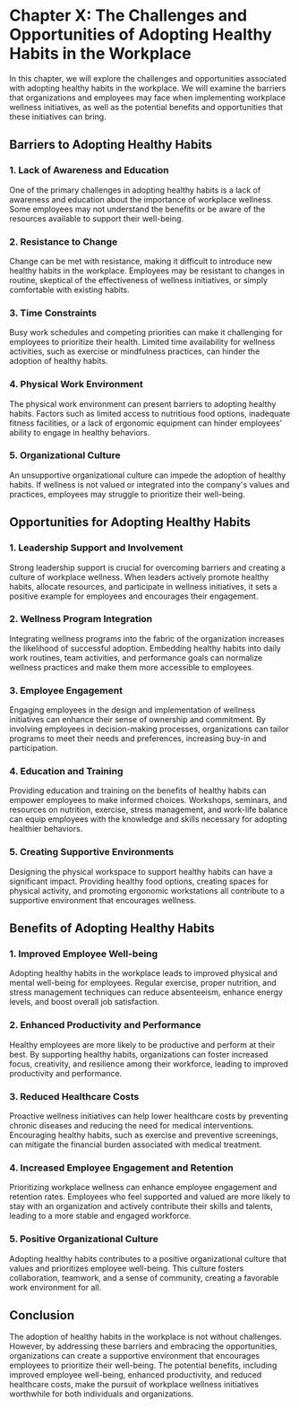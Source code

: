 Chapter X: The Challenges and Opportunities of Adopting Healthy Habits in the Workplace
=======================================================================================

In this chapter, we will explore the challenges and opportunities associated with adopting healthy habits in the workplace. We will examine the barriers that organizations and employees may face when implementing workplace wellness initiatives, as well as the potential benefits and opportunities that these initiatives can bring.

Barriers to Adopting Healthy Habits
-----------------------------------

### 1. **Lack of Awareness and Education**

One of the primary challenges in adopting healthy habits is a lack of awareness and education about the importance of workplace wellness. Some employees may not understand the benefits or be aware of the resources available to support their well-being.

### 2. **Resistance to Change**

Change can be met with resistance, making it difficult to introduce new healthy habits in the workplace. Employees may be resistant to changes in routine, skeptical of the effectiveness of wellness initiatives, or simply comfortable with existing habits.

### 3. **Time Constraints**

Busy work schedules and competing priorities can make it challenging for employees to prioritize their health. Limited time availability for wellness activities, such as exercise or mindfulness practices, can hinder the adoption of healthy habits.

### 4. **Physical Work Environment**

The physical work environment can present barriers to adopting healthy habits. Factors such as limited access to nutritious food options, inadequate fitness facilities, or a lack of ergonomic equipment can hinder employees' ability to engage in healthy behaviors.

### 5. **Organizational Culture**

An unsupportive organizational culture can impede the adoption of healthy habits. If wellness is not valued or integrated into the company's values and practices, employees may struggle to prioritize their well-being.

Opportunities for Adopting Healthy Habits
-----------------------------------------

### 1. **Leadership Support and Involvement**

Strong leadership support is crucial for overcoming barriers and creating a culture of workplace wellness. When leaders actively promote healthy habits, allocate resources, and participate in wellness initiatives, it sets a positive example for employees and encourages their engagement.

### 2. **Wellness Program Integration**

Integrating wellness programs into the fabric of the organization increases the likelihood of successful adoption. Embedding healthy habits into daily work routines, team activities, and performance goals can normalize wellness practices and make them more accessible to employees.

### 3. **Employee Engagement**

Engaging employees in the design and implementation of wellness initiatives can enhance their sense of ownership and commitment. By involving employees in decision-making processes, organizations can tailor programs to meet their needs and preferences, increasing buy-in and participation.

### 4. **Education and Training**

Providing education and training on the benefits of healthy habits can empower employees to make informed choices. Workshops, seminars, and resources on nutrition, exercise, stress management, and work-life balance can equip employees with the knowledge and skills necessary for adopting healthier behaviors.

### 5. **Creating Supportive Environments**

Designing the physical workspace to support healthy habits can have a significant impact. Providing healthy food options, creating spaces for physical activity, and promoting ergonomic workstations all contribute to a supportive environment that encourages wellness.

Benefits of Adopting Healthy Habits
-----------------------------------

### 1. **Improved Employee Well-being**

Adopting healthy habits in the workplace leads to improved physical and mental well-being for employees. Regular exercise, proper nutrition, and stress management techniques can reduce absenteeism, enhance energy levels, and boost overall job satisfaction.

### 2. **Enhanced Productivity and Performance**

Healthy employees are more likely to be productive and perform at their best. By supporting healthy habits, organizations can foster increased focus, creativity, and resilience among their workforce, leading to improved productivity and performance.

### 3. **Reduced Healthcare Costs**

Proactive wellness initiatives can help lower healthcare costs by preventing chronic diseases and reducing the need for medical interventions. Encouraging healthy habits, such as exercise and preventive screenings, can mitigate the financial burden associated with medical treatment.

### 4. **Increased Employee Engagement and Retention**

Prioritizing workplace wellness can enhance employee engagement and retention rates. Employees who feel supported and valued are more likely to stay with an organization and actively contribute their skills and talents, leading to a more stable and engaged workforce.

### 5. **Positive Organizational Culture**

Adopting healthy habits contributes to a positive organizational culture that values and prioritizes employee well-being. This culture fosters collaboration, teamwork, and a sense of community, creating a favorable work environment for all.

Conclusion
----------

The adoption of healthy habits in the workplace is not without challenges. However, by addressing these barriers and embracing the opportunities, organizations can create a supportive environment that encourages employees to prioritize their well-being. The potential benefits, including improved employee well-being, enhanced productivity, and reduced healthcare costs, make the pursuit of workplace wellness initiatives worthwhile for both individuals and organizations.
